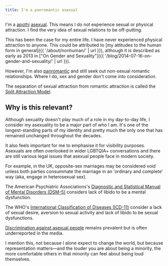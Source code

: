 ```yaml
---
title: I'm a panromantic asexual
---
```


I'm a [apothi](https://www.lgbtqia.wiki/wiki/Apothisexual) [asexual](https://www.lgbtqia.wiki/wiki/Asexuality). This means I do not experience sexual or physical attraction. I find the very idea of sexual relations to be off-putting.

This has been the case for my entire life. I have never experienced physical attraction to anyone. This could be attributed to [my attitudes to the human form in general]({{ '/about/nonhuman/' | url }}), although it is described as early as 2013 in ["On Gender and Sexuality"]({{ '/blog/2014-07-16-on-gender-and-sexuality/' | url }}).

However, I'm also [panromantic](https://www.lgbtqia.wiki/wiki/Panromantic) and still seek out non-sexual romantic relationships. Where I do, sex and gender don't come into consideration.

The separation of sexual attraction from romantic attraction is called the [Split Attraction Model](<https://www.lgbtqia.wiki/wiki/Split_Attraction_Model_(SAM)>).

## Why is this relevant?

Although sexuality doesn't play much of a role in my day-to-day life, I consider my asexuality to be a major part of who I am. It's one of the longest-standing parts of my identity and pretty much the only one that has remained unchanged throughout the decades.

It also feels important for me to emphasise it for visibility purposes. Asexuals are often overlooked in wider LGBTQIA+ conversations and there are still various legal issues that asexual people face in modern society.

For example, in the UK, opposite-sex marriages may be considered void unless both parties consummate the marriage in an 'ordinary and complete' way (aka, engage in heterosexual sex).

The American Psychiatric Associations's [Diagnostic and Statistical Manual of Mental Disorders (DSM-5)](https://en.wikipedia.org/wiki/DSM-5) considers lack of libido to be a mental dysfunction.

The WHO's [International Classification of Diseases (ICD-11)](https://en.wikipedia.org/wiki/ICD-11) consider a lack of sexual desire, aversion to sexual activity and lack of libido to be sexual dysfunctions.

[Discrimination against asexual people](https://en.wikipedia.org/wiki/Discrimination_against_asexual_people) remains prevalent but is often underreported in the media.

I mention this, not because I alone expect to change the world, but because representation matters—and the louder you are about being a minority, the more comfortable others in that minority can feel about being loud themselves.
